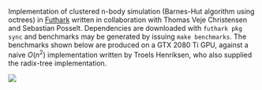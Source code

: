 Implementation of clustered n-body simulation (Barnes-Hut algorithm using
octrees) in [Futhark](https://futhark-lang.org/) written in collaboration with
Thomas Veje Christensen and Sebastian Posselt. Dependencies are downloaded with
```futhark pkg sync``` and benchmarks may be generated by issuing ```make
benchmarks```. The benchmarks shown below are produced on a GTX 2080 Ti GPU,
against a naive $O(n^2)$ implementation written by Troels Henriksen, who also
supplied the radix-tree implementation.

![](bench.png)
